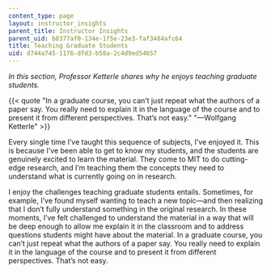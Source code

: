 ```yaml
---
content_type: page
layout: instructor_insights
parent_title: Instructor Insights
parent_uid: b8377af0-134e-1f5e-23e3-faf3484afc64
title: Teaching Graduate Students
uid: d744a745-1176-dfd3-b58a-2c4d9ed54657
---
```


_In this section, Professor Ketterle shares why he enjoys teaching graduate students._

{{< quote "In a graduate course, you can’t just repeat what the authors of a paper say. You really need to explain it in the language of the course and to present it from different perspectives. That’s not easy." "—Wolfgang Ketterle" >}}

Every single time I’ve taught this sequence of subjects, I’ve enjoyed it. This is because I’ve been able to get to know my students, and the students are genuinely excited to learn the material. They come to MIT to do cutting-edge research, and I’m teaching them the concepts they need to understand what is currently going on in research.

I enjoy the challenges teaching graduate students entails. Sometimes, for example, I’ve found myself wanting to teach a new topic—and then realizing that I don’t fully understand something in the original research. In these moments, I’ve felt challenged to understand the material in a way that will be deep enough to allow me explain it in the classroom and to address questions students might have about the material. In a graduate course, you can’t just repeat what the authors of a paper say. You really need to explain it in the language of the course and to present it from different perspectives. That’s not easy.